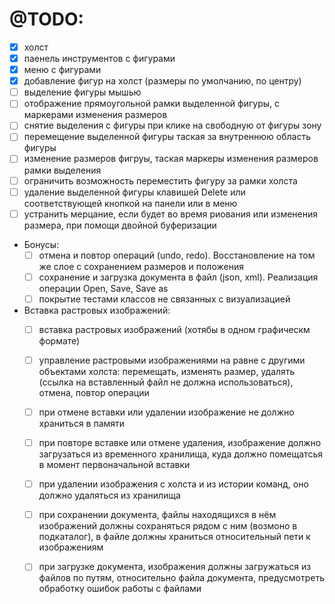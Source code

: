 
# @TODO:
- [x] холст
- [x] паенель инструментов с фигурами
- [x] меню с фигурами
- [x] добавление фигур на холст (размеры по умолчанию, по центру)
- [ ] выделение фигуры мышью
- [ ] отображение прямоугольной рамки выделенной фигуры, с маркерами изменения размеров
- [ ] снятие выделения с фигуры при клике на свободную от фигуры зону
- [ ] перемещение выделенной фигуры таская за внутреннюю область фигуры
- [ ] изменение размеров фигруы, таская маркеры изменения размеров рамки выделения
- [ ] ограничить возможность переместить фигуру за рамки холста
- [ ] удаление выделенной фигуры клавишей Delete или соответствующей кнопкой на панели или в меню
- [ ] устранить мерцание, если будет во время риования или изменения размера, при помощи двойной буферизации
- Бонусы:
  - [ ] отмена и повтор операций (undo, redo). Восстановление на том же слое с сохранением размеров и положения
  - [ ] сохранение и загрузка документа в файл (json, xml). Реализация операции Open, Save, Save as
  - [ ] покрытие тестами классов не связанных с визуализацией
- Вставка растровых изображений:
  - [ ] вставка растровых изображений (хотябы в одном графическм формате)
  - [ ] управление растровыми изображениями на равне с другими объектами холста: перемещать, изменять размер, удалять (ссылка на вставленный файл не должна использоваться), отмена, повтор операции
  - [ ] при отмене вставки или удалении изображение не должно храниться в памяти
  - [ ] при повторе вставке или отмене удаления, изображение должно загрузаться из временного хранилища, куда должно помещатсья в момент первоначальной вставки
  - [ ] при удалении изображения с холста и из истории команд, оно должно удаляться из хранилища
  - [ ] при сохранении документа, файлы находящихся в нём изображений должны сохраняться рядом с ним (возмоно в подкаталог), в файле должны храниться относительный пети к изображениям
  - [ ] при загрузке документа, изображения должны загружаться из файлов по путям, относительно файла документа, предусмотреть обработку ошибок работы с файлами 


